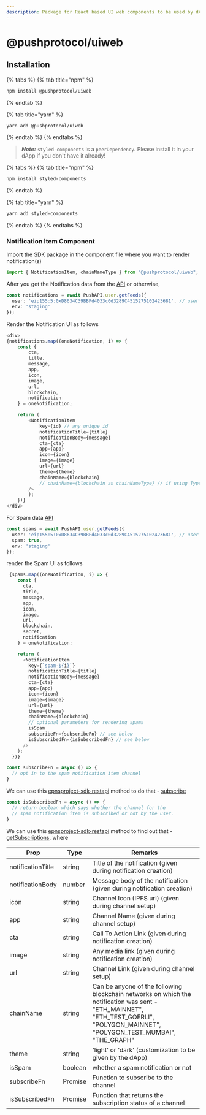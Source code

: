 ```yaml
---
description: Package for React based UI web components to be used by dApp.
---
```


# @pushprotocol/uiweb

## Installation

{% tabs %}
{% tab title="npm" %}
```bash
npm install @pushprotocol/uiweb
```
{% endtab %}

{% tab title="yarn" %}
```bash
yarn add @pushprotocol/uiweb
```
{% endtab %}
{% endtabs %}

> _**Note:**_ `styled-components` is a `peerDependency`. Please install it in your dApp if you don't have it already!

{% tabs %}
{% tab title="npm" %}
```bash
npm install styled-components
```
{% endtab %}

{% tab title="yarn" %}
```bash
yarn add styled-components
```
{% endtab %}
{% endtabs %}

### Notification Item Component

Import the SDK package in the component file where you want to render notification(s)

```typescript
import { NotificationItem, chainNameType } from "@pushprotocol/uiweb";
```

After you get the Notification data from the [API](https://app.gitbook.com/o/-MCJn6rNLQKVOk-aCimu/s/pQzrIQwtTyxis5s10tsE/\~/changes/OfIXJ2KYkdQs4ZwCZcMo/developer-tooling/epns-sdk/sdk-packages/epnsproject-sdk-restapi) or otherwise,

```typescript
const notifications = await PushAPI.user.getFeeds({
  user: 'eip155:5:0xD8634C39BBFd4033c0d3289C4515275102423681', // user address in CAIP
  env: 'staging'
});
```

Render the Notification UI as follows

```typescript
<div>
{notifications.map((oneNotification, i) => {
    const { 
        cta,
        title,
        message,
        app,
        icon,
        image,
        url,
        blockchain,
        notification
    } = oneNotification;

    return (
        <NotificationItem
            key={id} // any unique id
            notificationTitle={title}
            notificationBody={message}
            cta={cta}
            app={app}
            icon={icon}
            image={image}
            url={url}
            theme={theme}
            chainName={blockchain}
            // chainName={blockchain as chainNameType} // if using Typescript
        />
        );
    })}
</div>
```

For Spam data [API](https://github.com/ethereum-push-notification-service/push-sdk/blob/main/packages/restapi/README.md#fetching-user-spam-notifications)

```typescript
const spams = await PushAPI.user.getFeeds({
  user: 'eip155:5:0xD8634C39BBFd4033c0d3289C4515275102423681', // user address in CAIP
  spam: true,
  env: 'staging'
});
```

render the Spam UI as follows

```typescript
 {spams.map((oneNotification, i) => {
    const { 
      cta,
      title,
      message,
      app,
      icon,
      image,
      url,
      blockchain,
      secret,
      notification
    } = oneNotification;

    return (
      <NotificationItem
        key={`spam-${i}`}
        notificationTitle={title}
        notificationBody={message}
        cta={cta}
        app={app}
        icon={icon}
        image={image}
        url={url}
        theme={theme}
        chainName={blockchain}
        // optional parameters for rendering spams
        isSpam
        subscribeFn={subscribeFn} // see below
        isSubscribedFn={isSubscribedFn} // see below
      />
    );
  })}
```

```typescript
const subscribeFn = async () => {
  // opt in to the spam notification item channel
}
```

We can use this [epnsproject-sdk-restapi](../epnsproject-sdk-restapi/ "mention") method to do that - [subscribe](https://github.com/ethereum-push-notification-service/push-sdk/blob/main/packages/restapi/README.md#opt-in-to-a-channel)

```typescript
const isSubscribedFn = async () => {
  // return boolean which says whether the channel for the 
  // spam notification item is subscribed or not by the user.
}
```

We can use this [epnsproject-sdk-restapi](../epnsproject-sdk-restapi/ "mention") method to find out that - [getSubscriptions](https://github.com/ethereum-push-notification-service/push-sdk/blob/main/packages/restapi/README.md#fetching-user-subscriptions), where

| Prop              | Type    | Remarks                                                                                                                                                                                |
| ----------------- | ------- | -------------------------------------------------------------------------------------------------------------------------------------------------------------------------------------- |
| notificationTitle | string  | Title of the notification (given during notification creation)                                                                                                                         |
| notificationBody  | number  | Message body of the notification (given during notification creation)                                                                                                                  |
| icon              | string  | Channel Icon (IPFS url) (given during channel setup)                                                                                                                                   |
| app               | string  | Channel Name (given during channel setup)                                                                                                                                              |
| cta               | string  | Call To Action Link (given during notification creation)                                                                                                                               |
| image             | string  | Any media link (given during notification creation)                                                                                                                                    |
| url               | string  | Channel Link (given during channel setup)                                                                                                                                              |
| chainName         | string  | Can be anyone of the following blockchain networks on which the notification was sent - "ETH\_MAINNET", "ETH\_TEST\_GOERLI", "POLYGON\_MAINNET", "POLYGON\_TEST\_MUMBAI", "THE\_GRAPH" |
| theme             | string  | 'light' or 'dark' (customization to be given by the dApp)                                                                                                                              |
| isSpam            | boolean | whether a spam notification or not                                                                                                                                                     |
| subscribeFn       | Promise | Function to subscribe to the channel                                                                                                                                                   |
| isSubscribedFn    | Promise | Function that returns the subscription status of a channel                                                                                                                             |
